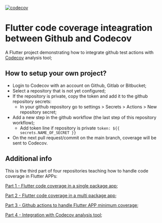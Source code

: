 [![codecov](https://codecov.io/gh/cantellir/flutter_code_coverage_github_codecov/branch/main/graph/badge.svg)](https://codecov.io/gh/cantellir/flutter_code_coverage_github_codecov)

# Flutter code coverage inteagration between Github and Codecov

A Flutter project demonstrating how to integrate github test actions with [Codecov](https://about.codecov.io/) analysis tool;

## How to setup your own project?

- Login to Codecov with an account on Github, Gitlab or Bitbucket;
- Select a repository that is not yet configured;
- If the repository is private, copy the token and add it to the github repository secrets:
  - In your github repository go to settings > Secrets > Actions > New repository secret;
- Add a new step in the github workflow (the last step of this repository workflow);
  - Add token line if repository is private ```token: ${{ secrets.NAME_OF_SECRET }}```
- On the next pull request/commit on the main branch, coverage will be sent to Codecov.

## Additional info

This is the third part of four repositories teaching how to handle code coverage in Flutter APPs:

[Part 1 - Flutter code coverage in a single package app](https://github.com/cantellir/flutter_code_coverage_single_package);

[Part 2 - Flutter code coverage in a multi package app](https://github.com/cantellir/flutter_code_coverage_multi_package);

[Part 3 - Github actions to handle Flutter APP minimum coverage](https://github.com/cantellir/flutter_code_coverage_minimum_github_action);

[Part 4 - Integration with Codecov analysis tool](https://github.com/cantellir/flutter_code_coverage_github_codecov);